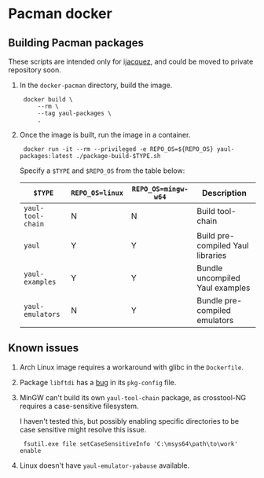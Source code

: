 Pacman docker
===

## Building Pacman packages

These scripts are intended only for [ijacquez](https://github.com/ijacquez), and
could be moved to private repository soon.

1. In the `docker-pacman` directory, build the image.

        docker build \
            --rm \
            --tag yaul-packages \
            .

2. Once the image is built, run the image in a container.

        docker run -it --rm --privileged -e REPO_OS=${REPO_OS} yaul-packages:latest ./package-build-$TYPE.sh

   Specify a `$TYPE` and `$REPO_OS` from the table below:

   | `$TYPE`           | `REPO_OS=linux` | `REPO_OS=mingw-w64` | Description                       |
   |-------------------|-----------------|---------------------|-----------------------------------|
   | `yaul-tool-chain` | N               | N                   | Build tool-chain                  |
   | `yaul`            | Y               | Y                   | Build pre-compiled Yaul libraries |
   | `yaul-examples`   | Y               | Y                   | Bundle uncompiled Yaul examples   |
   | `yaul-emulators`  | N               | Y                   | Bundle pre-compiled emulators     |

## Known issues

1. Arch Linux image requires a workaround with glibc in the `Dockerfile`.

2. Package `libftdi` has a [bug](https://bugs.archlinux.org/task/69115) in its
   `pkg-config` file.

3. MinGW can't build its own `yaul-tool-chain` package, as crosstool-NG requires
   a case-sensitive filesystem.

   I haven't tested this, but possibly enabling specific directories to be case
   sensitive might resolve this issue.

        fsutil.exe file setCaseSensitiveInfo 'C:\msys64\path\to\work' enable

4. Linux doesn't have `yaul-emulator-yabause` available.
